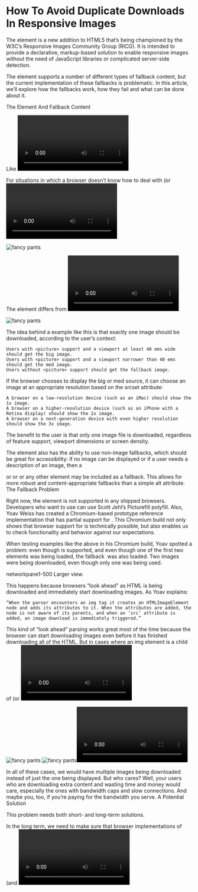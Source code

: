 # How To Avoid Duplicate Downloads In Responsive Images

The <picture> element is a new addition to HTML5 that’s being championed by the W3C’s Responsive Images Community Group (RICG). It is intended to provide a declarative, markup-based solution to enable responsive images without the need of JavaScript libraries or complicated server-side detection.

The <picture> element supports a number of different types of fallback content, but the current implementation of these fallbacks is problematic. In this article, we’ll explore how the fallbacks work, how they fail and what can be done about it.

The <picture> Element And Fallback Content

Like <video> and <audio>, <picture> uses <source> elements to provide a set of images that the browser can choose from. The <source> elements may optionally contain type and media attributes to let the browser know the file type and media type of the source, respectively. Given the information in the attributes, the browser should render the first <source> with a supported file type and matching media query. For example:

<picture>
    <source src="landscape.webp" type="image/webp" media="screen and (min-width: 20em) and (orientation: landscape)" />
    <source src="landscape.jpg" type="image/jpg" media="screen and (min-width: 20em) and (orientation: landscape)" />
    <source src="portrait.webp" type="image/webp" media="screen and (max-width: 20em) and (orientation: portrait)" />
    <source src="portrait.jpg" type="image/jpg" media="screen and (max-width: 20em) and (orientation: portrait)" />
</picture>

For situations in which a browser doesn’t know how to deal with <picture> (or <video> or <audio>) or cannot render any of the <source> elements, a developer can include fallback content. This fallback content is often either an image or descriptive text; if the fallback content is an <img>, then a further fallback is provided in the alt attribute (or longdesc), as normal.

<picture>
    <source type="image/webp" src="image.webp" />
    <source type="image/vnd.ms-photo" src="image.jxr" />
    <img src="fallback.jpg" alt="fancy pants">
</picture>

The <picture> element differs from <video> and <audio> in that it also allows srcset. The srcset attribute enables a developer to specify different images based on a device’s pixel density. When creating a responsive image using both <picture> and srcset, we might expect something like the following:

<picture>
    <source srcset="big.jpg 1x, big-2x.jpg 2x, big-3x.jpg 3x" type="image/jpeg" media="(min-width: 40em)" />
    <source srcset="med.jpg 1x, med-2x.jpg 2x, med-3x.jpg 3x" type="image/jpeg" />
    <img src="fallback.jpg" alt="fancy pants" />
</picture>

The idea behind a <picture> example like this is that exactly one image should be downloaded, according to the user’s context:

    Users with <picture> support and a viewport at least 40 ems wide should get the big image.
    Users with <picture> support and a viewport narrower than 40 ems should get the med image.
    Users without <picture> support should get the fallback image.

If the browser chooses to display the big or med source, it can choose an image at an appropriate resolution based on the srcset attribute:

    A browser on a low-resolution device (such as an iMac) should show the 1x image.
    A browser on a higher-resolution device (such as an iPhone with a Retina display) should show the 2x image.
    A browser on a next-generation device with even higher resolution should show the 3x image.

The benefit to the user is that only one image file is downloaded, regardless of feature support, viewport dimensions or screen density.

The <picture> element also has the ability to use non-image fallbacks, which should be great for accessibility: if no image can be displayed or if a user needs a description of an image, then a <p> or <span> or <table> or any other element may be included as a fallback. This allows for more robust and content-appropriate fallbacks than a simple alt attribute.
The Fallback Problem

Right now, the <picture> element is not supported in any shipped browsers. Developers who want to use <picture> can use Scott Jehl’s Picturefill polyfill. Also, Yoav Weiss has created a Chromium-based prototype reference implementation that has partial support for <picture>. This Chromium build not only shows that browser support for <picture> is technically possible, but also enables us to check functionality and behavior against our expectations.

When testing examples like the above in his Chromium build, Yoav spotted a problem: even though <picture> is supported, and even though one of the first two <source> elements was being loaded, the fallback <img> was also loaded. Two images were being downloaded, even though only one was being used.

networkpane1-500
Larger view.

This happens because browsers “look ahead” as HTML is being downloaded and immediately start downloading images. As Yoav explains:

    “When the parser encounters an img tag it creates an HTMLImageElement node and adds its attributes to it. When the attributes are added, the node is not aware of its parents, and when an ‘src’ attribute is added, an image download is immediately triggered.”

This kind of “look ahead” parsing works great most of the time because the browser can start downloading images even before it has finished downloading all of the HTML. But in cases where an img element is a child of <picture> (or <video> or <audio>), the browser wouldn’t (currently) care about the parent element: it would just see an img and start downloading. The problem also occurs if we forget about the parent element and just consider an <img> that has both the src and srcset attributes: the parser would download the src image before choosing and downloading a resource from srcset.

<picture>
    <source srcset="big.jpg 1x, big-2x.jpg 2x, big-3x.jpg 3x" media="(min-width: 40em)" />
    <source srcset="med.jpg 1x, med-2x.jpg 2x, med-3x.jpg 3x" />
    <img src="fallback.jpg" alt="fancy pants" />
    <!-- fallback.jpg is *always* downloaded -->
</picture>

<img src="fallback.jpg" srcset="med.jpg 1x, med-2x.jpg 2x, med-3x.jpg 3x" alt="fancy pants" />
<!-- fallback.jpg is *always* downloaded -->

<video>
    <source src="video.mp4" type="video/mp4" />
    <source src="video.webm" type="video/webm" />
    <source src="video.ogv" type="video/ogg" />
    <img src="fallback.jpg" alt="fancy pants" />
    <!-- fallback.jpg is *always* downloaded -->
</video>

In all of these cases, we would have multiple images being downloaded instead of just the one being displayed. But who cares? Well, your users who are downloading extra content and wasting time and money would care, especially the ones with bandwidth caps and slow connections. And maybe you, too, if you’re paying for the bandwidth you serve.
A Potential Solution

This problem needs both short- and long-term solutions.

In the long term, we need to make sure that browser implementations of <picture> (and <video> and <audio>) can overcome this bug. For example, Robin Berjon has suggested that it might be possible to treat the contents of <picture> as inert, like the contents of <template>, and to use the Shadow DOM (see, for example, “HTML5’s New Template Tag: Standardizing Client-Side Templating”). Yoav has suggested using an attribute on <img> to indicate that the browser should wait to download the src.

While changing the way the parser works is technically possible, it would make the implementation more complicated. Changing the parser could also affect JavaScript code and libraries that assume a download has been triggered as soon as a src attribute is added to an <img>. These long-term changes would require cooperation from browser vendors, JavaScript library creators and developers.

In the short term, we need a working solution that avoids wasted bandwidth when experimenting with <picture> and srcset, and when using <video> and <audio> with <img> fallbacks. Because of the difficulty and time involved in updating specifications and browsers, a short-term solution would need to rely on existing tools and browser behaviors.

So, what is currently available to us that solves this in the short term? Our old friends <object> and <embed>, both of which can be used to display images. If you load an image using these tags, it will display properly in the appropriate fallback conditions, but it won’t otherwise be downloaded.

Different browsers behave differently according to whether we use <object>, <embed> or both. To find the best solution, I tested (using a slightly modified version of this gist) in:

    Android browser 528.5+/4.0/525.20.1 on Android 1.6 (using a virtualized Sony Xperia X10 on BrowserStack)
    Android browser 533.1/4.0/533.1 on Android 2.3.3 (using a virtualized Samsung Galaxy S II on BrowserStack)
    Android browser 534.30/4.0/534.30 on Android 4.2 (using a virtualized LG Nexus 4 on BrowserStack)
    Chrome 25.0.1364.160 on OS X 10.8.2
    Chromium 25.0.1336.0 (169465) (RICG Build) on OS X 10.8.2
    Firefox 19.0.2 on OS X 10.8.2
    Internet Explorer 6.0.3790.1830 on Windows XP (using BrowserStack)
    Internet Explorer 7.0.5730.13 on Windows XP (using BrowserStack)
    Internet Explorer 8.0.6001.19222 on Windows 7 (using BrowserStack)
    Internet Explorer 9.0.8112.16421 on Windows 7 (using BrowserStack)
    Internet Explorer 10.0.9200.16384 (desktop) on Windows 8 (using BrowserStack)
    Opera 12.14 build 1738 on OS X 10.8.2
    Opera Mobile 9.80/2.11.355/12.10 on Android 2.3.7 (using a virtualized Samsung Galaxy Tab 10.1 on Opera Mobile Emulator for Mac)
    Safari 6.0.2 (8536.26.17) on OS X 10.8.2
    Safari (Mobile) 536.26/6.0/10B144/8536.25 on iOS 6.1 (10B144) (using an iPhone 4)
    Safari (Mobile) 536.26/6.0/10B144/8536.25 on iOS 6.1 (10B141) (using an iPad 2)

I ran five tests:

    <picture> falls back to <object>
    <picture> falls back to <embed>
    <picture> falls back to <object>, which falls back to <embed>
    <picture> falls back to <object>, which falls back to <img>
    <picture> falls back to <img>

I found the following support:

TABLES

Making Sure The Content Is Accessible

Although the specifics of how to provide fallback content for <picture> are still being debated (see also this thread), I wanted to test how Apple’s VoiceOver performed with different elements. For these experiments, I checked whether VoiceOver read alt attributes in various places, as well as fallback <span> elements. Unfortunately, I wasn’t able to test using other screen readers or assistive technology, although I’d love to hear about your experiences.

Name    |   Age
--------|------
Fred    |   29
Jim     |   47
Harry   |   32
